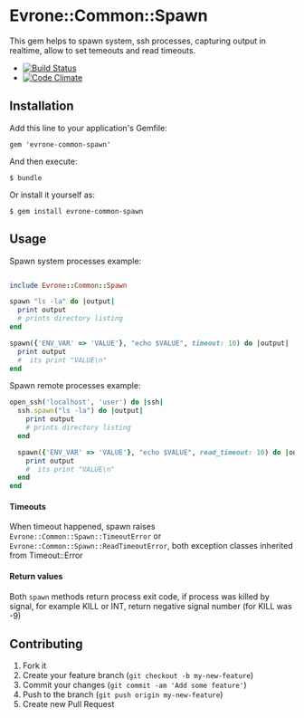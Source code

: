 # Evrone::Common::Spawn

This gem helps to spawn system, ssh processes, capturing output in realtime,
allow to set temeouts and read timeouts.

* [![Build Status](https://travis-ci.org/evrone/evrone-common-spawn.png)](https://travis-ci.org/evrone/evrone-common-spawn)
* [![Code Climate](https://codeclimate.com/github/evrone/evrone-common-spawn.png)](https://codeclimate.com/github/evrone/evrone-common-spawn)

## Installation

Add this line to your application's Gemfile:

    gem 'evrone-common-spawn'

And then execute:

    $ bundle

Or install it yourself as:

    $ gem install evrone-common-spawn

## Usage

Spawn system processes example:

```ruby

include Evrone::Common::Spawn

spawn "ls -la" do |output|
  print output
  # prints directory listing
end

spawn({'ENV_VAR' => 'VALUE'}, "echo $VALUE", timeout: 10) do |output|
  print output
  #  its print "VALUE\n"
end
```

Spawn remote processes example:

```ruby
open_ssh('localhost', 'user') do |ssh|
  ssh.spawn("ls -la") do |output|
    print output
    # prints directory listing
  end

  spawn({'ENV_VAR' => 'VALUE'}, "echo $VALUE", read_timeout: 10) do |output|
    print output
    #  its print "VALUE\n"
  end
end

```

#### Timeouts

When timeout happened, spawn raises ```Evrone::Common::Spawn::TimeoutError``` or
```Evrone::Common::Spawn::ReadTimeoutError```, both exception classes inherited
from Timeout::Error

#### Return values

Both ```spawn``` methods return process exit code, if process was killed by signal, for example
KILL or INT, return negative signal number (for KILL was -9)

## Contributing

1. Fork it
2. Create your feature branch (`git checkout -b my-new-feature`)
3. Commit your changes (`git commit -am 'Add some feature'`)
4. Push to the branch (`git push origin my-new-feature`)
5. Create new Pull Request

